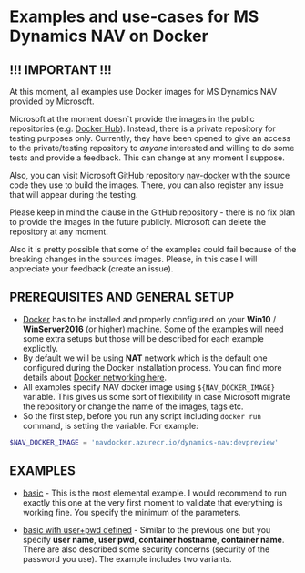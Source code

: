 # Examples and use-cases for MS Dynamics NAV on Docker

## !!! IMPORTANT !!!

At this moment, all examples use Docker images for MS Dynamics NAV provided by Microsoft. 

Microsoft at the moment doesn\`t provide the images in the public repositories (e.g. [Docker Hub](https://hub.docker.com/)). Instead, there is a private repository for testing purposes only. Currently, they have been opened to give an access to the private/testing repository to *anyone* interested and willing to do some tests and provide a feedback. This can change at any moment I suppose.

Also, you can visit Microsoft GitHub repository [nav-docker](https://github.com/Microsoft/nav-docker) with the source code they use to build the images. There, you can also register any issue that will appear during the testing.

Please keep in mind the clause in the GitHub repository - there is no fix plan to provide the images in the future publicly. Microsoft can delete the repository at any moment.

Also it is pretty possible that some of the examples could fail because of the breaking changes in the sources images. Please, in this case I will appreciate your feedback (create an issue).

## PREREQUISITES AND GENERAL SETUP
- [Docker](https://www.docker.com/) has to be installed and properly configured on your **Win10** / **WinServer2016** (or higher) machine. Some of the examples will need some extra setups but those will be described for each example explicitly. 
- By default we will be using **NAT** network which is the default one configured during the Docker installation process. You can find more details about [Docker networking here](https://docs.microsoft.com/virtualization/windowscontainers/manage-containers/container-networking).
- All examples specify NAV docker image using `${NAV_DOCKER_IMAGE}` variable. This gives us some sort of flexibility in case Microsoft migrate the repository or change the name of the images, tags etc.
- So the first step, before you run any script including `docker run` command, is setting the variable. For example:
```powershell
$NAV_DOCKER_IMAGE = 'navdocker.azurecr.io/dynamics-nav:devpreview'
```

## EXAMPLES

- [basic](basic) - This is the most elemental example. I would recommend to run exactly this one at the very first moment to validate that everything is working fine. You specify the minimum of the parameters.

- [basic with user+pwd defined](basic-userpwd) - Similar to the previous one but you specify **user name**, **user pwd**, **container hostname**, **container name**. There are also described some security concerns (security of the password you use). The example includes two variants.